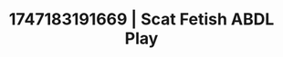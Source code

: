 ---
categories:
- Twerking tease
- Shadow play
- Hidden desires
- Body positivity
- Sensual choreography
image: /assets/images/1747183191669.jpg
layout: post
seo:
  description: Featured content with high-quality Scat Fetish, ABDL Play. HD images
    available.
  keywords: Scat Fetish, ABDL Play
  og_image: /assets/images/1747183191669.jpg
  schema_type: VisualArtwork
tags:
- '#1747183191669'
- Scat Fetish
- ABDL Play
title: 1747183191669 | Scat Fetish ABDL Play
---
